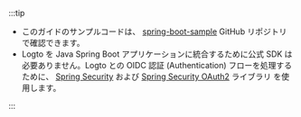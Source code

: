 :::tip

- このガイドのサンプルコードは、 [spring-boot-sample](https://github.com/logto-io/spring-boot-sample) GitHub リポジトリ で確認できます。
- Logto を Java Spring Boot アプリケーションに統合するために公式 SDK は必要ありません。Logto との OIDC 認証 (Authentication) フローを処理するために、 [Spring Security](https://spring.io/projects/spring-security) および [Spring Security OAuth2](https://spring.io/guides/tutorials/spring-boot-oauth2) ライブラリ を使用します。

:::
